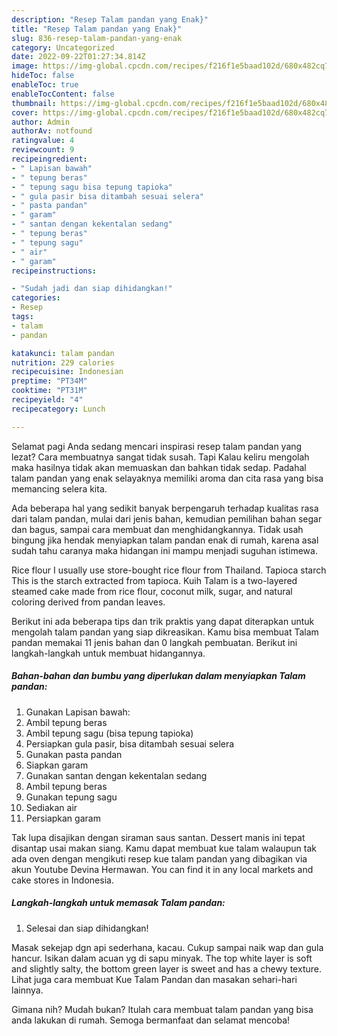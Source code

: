 ```yaml
---
description: "Resep Talam pandan yang Enak}"
title: "Resep Talam pandan yang Enak}"
slug: 836-resep-talam-pandan-yang-enak
category: Uncategorized
date: 2022-09-22T01:27:34.814Z
image: https://img-global.cpcdn.com/recipes/f216f1e5baad102d/680x482cq70/talam-pandan-foto-resep-utama.jpg
hideToc: false
enableToc: true
enableTocContent: false
thumbnail: https://img-global.cpcdn.com/recipes/f216f1e5baad102d/680x482cq70/talam-pandan-foto-resep-utama.jpg
cover: https://img-global.cpcdn.com/recipes/f216f1e5baad102d/680x482cq70/talam-pandan-foto-resep-utama.jpg
author: Admin
authorAv: notfound
ratingvalue: 4
reviewcount: 9
recipeingredient:
- " Lapisan bawah"
- " tepung beras"
- " tepung sagu bisa tepung tapioka"
- " gula pasir bisa ditambah sesuai selera"
- " pasta pandan"
- " garam"
- " santan dengan kekentalan sedang"
- " tepung beras"
- " tepung sagu"
- " air"
- " garam"
recipeinstructions:

- "Sudah jadi dan siap dihidangkan!"
categories:
- Resep
tags:
- talam
- pandan

katakunci: talam pandan 
nutrition: 229 calories
recipecuisine: Indonesian
preptime: "PT34M"
cooktime: "PT31M"
recipeyield: "4"
recipecategory: Lunch

---
```



Selamat pagi Anda sedang mencari inspirasi resep talam pandan yang lezat? Cara membuatnya sangat tidak susah. Tapi Kalau keliru mengolah maka hasilnya tidak akan memuaskan dan bahkan tidak sedap. Padahal talam pandan yang enak selayaknya memiliki aroma dan cita rasa yang bisa memancing selera kita.


Ada beberapa hal yang sedikit banyak berpengaruh terhadap kualitas rasa dari talam pandan, mulai dari jenis bahan, kemudian pemilihan bahan segar dan bagus, sampai cara membuat dan menghidangkannya. Tidak usah bingung jika hendak menyiapkan talam pandan enak di rumah, karena asal sudah tahu caranya maka hidangan ini mampu menjadi suguhan istimewa.

Rice flour I usually use store-bought rice flour from Thailand. Tapioca starch This is the starch extracted from tapioca. Kuih Talam is a two-layered steamed cake made from rice flour, coconut milk, sugar, and natural coloring derived from pandan leaves.


Berikut ini ada beberapa tips dan trik praktis yang dapat diterapkan untuk mengolah talam pandan yang siap dikreasikan. Kamu bisa membuat Talam pandan memakai 11 jenis bahan dan 0 langkah pembuatan. Berikut ini langkah-langkah untuk membuat hidangannya.

<!--inarticleads1-->

##### Bahan-bahan dan bumbu yang diperlukan dalam menyiapkan Talam pandan:

1. Gunakan  Lapisan bawah:
1. Ambil  tepung beras
1. Ambil  tepung sagu (bisa tepung tapioka)
1. Persiapkan  gula pasir, bisa ditambah sesuai selera
1. Gunakan  pasta pandan
1. Siapkan  garam
1. Gunakan  santan dengan kekentalan sedang
1. Ambil  tepung beras
1. Gunakan  tepung sagu
1. Sediakan  air
1. Persiapkan  garam


Tak lupa disajikan dengan siraman saus santan. Dessert manis ini tepat disantap usai makan siang. Kamu dapat membuat kue talam walaupun tak ada oven dengan mengikuti resep kue talam pandan yang dibagikan via akun Youtube Devina Hermawan. You can find it in any local markets and cake stores in Indonesia. 

<!--inarticleads2-->

##### Langkah-langkah untuk memasak Talam pandan:


1. Selesai dan siap dihidangkan!

Masak sekejap dgn api sederhana, kacau. Cukup sampai naik wap dan gula hancur. Isikan dalam acuan yg di sapu minyak. The top white layer is soft and slightly salty, the bottom green layer is sweet and has a chewy texture. Lihat juga cara membuat Kue Talam Pandan dan masakan sehari-hari lainnya. 

Gimana nih? Mudah bukan? Itulah cara membuat talam pandan yang bisa anda lakukan di rumah. Semoga bermanfaat dan selamat mencoba!
